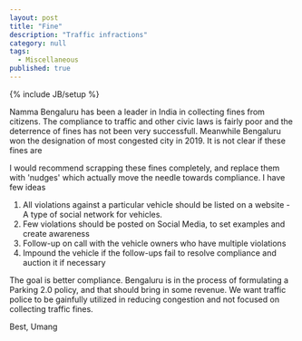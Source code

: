 ```yaml
---
layout: post
title: "Fine"
description: "Traffic infractions"
category: null
tags: 
  - Miscellaneous
published: true
---
```

 
{% include JB/setup %}

Namma Bengaluru has been a leader in India in collecting fines from citizens. The compliance to traffic and other civic laws is fairly poor and the deterrence of fines has not been very successfull. Meanwhile Bengaluru won the designation of most congested city in 2019. It is not clear if these fines are

I would recommend scrapping these fines completely, and replace them with 'nudges' which actually move the needle towards compliance. I have few ideas

1. All violations against a particular vehicle should be listed on a website - A type of social network for vehicles. 
2. Few violations should be posted on Social Media, to set examples and create awareness
3. Follow-up on call with the vehicle owners who have multiple violations
4. Impound the vehicle if the follow-ups fail to resolve compliance and auction it if necessary

The goal is better compliance. Bengaluru is in the process of formulating a Parking 2.0 policy, and that should bring in some revenue. We want traffic police to be gainfully utilized in reducing congestion and not focused on collecting traffic fines.

Best, Umang
